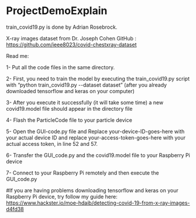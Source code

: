 # ProjectDemoExplain
train_covid19.py is done by Adrian Rosebrock.

X-ray images dataset from Dr. Joseph Cohen GitHub : https://github.com/ieee8023/covid-chestxray-dataset

Read me:

1-	Put all the code files in the same directory.

2-	First, you need to train the model by executing the train_covid19.py script with “python train_covid19.py --dataset dataset”
(after you already downloaded tensorflow and keras on your computer)
    
3-	After you execute it successfully (it will take some time) a new covid19.model file should appear in the directory file

4-	Flash the ParticleCode file to your particle device

5-	Open the GUI-code.py file and Replace your-device-ID-goes-here with your actual device ID and replace your-access-token-goes-here with your actual access token, in line 52 and 57.

6-	Transfer the GUI_code.py and the covid19.model file to your Raspberry Pi device

7-	Connect to your Raspberry Pi remotely and then execute the GUI_code.py

#If you are having problems downloading tensorflow and keras on your Raspberry Pi device, try follow my guide here: https://www.hackster.io/moe-hdaib/detecting-covid-19-from-x-ray-images-d4fd38


